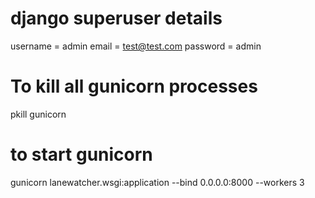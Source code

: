# django superuser details
username = admin
email = test@test.com
password = admin

# To kill all gunicorn processes
pkill gunicorn

# to start gunicorn
gunicorn lanewatcher.wsgi:application --bind 0.0.0.0:8000 --workers 3




